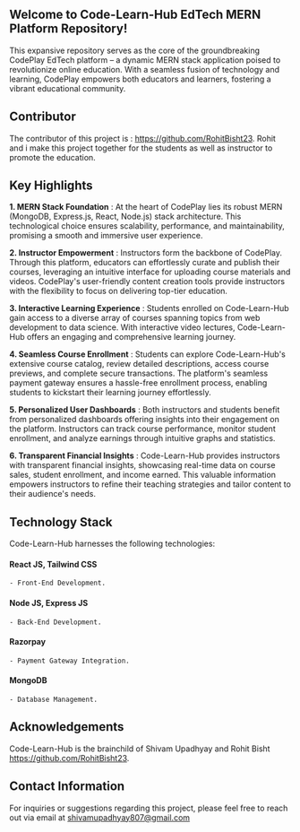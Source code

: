 ## Welcome to Code-Learn-Hub EdTech MERN Platform Repository!

This expansive repository serves as the core of the groundbreaking CodePlay EdTech platform – a dynamic MERN stack application poised to revolutionize online education. With a seamless fusion of technology and learning, CodePlay empowers both educators and learners, fostering a vibrant educational community.

## Contributor
The contributor of this project is : https://github.com/RohitBisht23. Rohit and i make this project together for the students as well as instructor to promote the education.

## Key Highlights

**1. MERN Stack Foundation** : At the heart of CodePlay lies its robust MERN (MongoDB, Express.js, React, Node.js) stack architecture. This technological choice ensures scalability, performance, and maintainability, promising a smooth and immersive user experience.

**2. Instructor Empowerment** : Instructors form the backbone of CodePlay. Through this platform, educators can effortlessly curate and publish their courses, leveraging an intuitive interface for uploading course materials and videos. CodePlay's user-friendly content creation tools provide instructors with the flexibility to focus on delivering top-tier education.

**3. Interactive Learning Experience** : Students enrolled on Code-Learn-Hub gain access to a diverse array of courses spanning topics from web development to data science. With interactive video lectures, Code-Learn-Hub offers an engaging and comprehensive learning journey.

**4. Seamless Course Enrollment** : Students can explore Code-Learn-Hub's extensive course catalog, review detailed descriptions, access course previews, and complete secure transactions. The platform's seamless payment gateway ensures a hassle-free enrollment process, enabling students to kickstart their learning journey effortlessly.

**5. Personalized User Dashboards** : Both instructors and students benefit from personalized dashboards offering insights into their engagement on the platform. Instructors can track course performance, monitor student enrollment, and analyze earnings through intuitive graphs and statistics.

**6. Transparent Financial Insights** : Code-Learn-Hub provides instructors with transparent financial insights, showcasing real-time data on course sales, student enrollment, and income earned. This valuable information empowers instructors to refine their teaching strategies and tailor content to their audience's needs.

## Technology Stack

Code-Learn-Hub harnesses the following technologies:

#### React JS, Tailwind CSS
    - Front-End Development.
#### Node JS, Express JS 
    - Back-End Development.
#### Razorpay
    - Payment Gateway Integration.
#### MongoDB
    - Database Management.

## Acknowledgements

Code-Learn-Hub is the brainchild of Shivam Upadhyay and Rohit Bisht https://github.com/RohitBisht23. 

## Contact Information

For inquiries or suggestions regarding this project, please feel free to reach out via email at shivamupadhyay807@gmail.com
